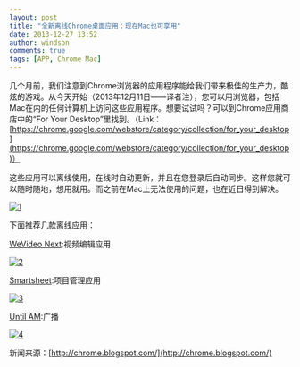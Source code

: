 ```yaml
---
layout: post
title: "全新离线Chrome桌面应用：现在Mac也可享用"
date: 2013-12-27 13:52
author: windson
comments: true
tags: [APP, Chrome Mac]
---
```

几个月前，我们注意到Chrome浏览器的应用程序能给我们带来极佳的生产力，酷炫的游戏。从今天开始（2013年12月11日——译者注），您可以用浏览器，包括Mac在内的任何计算机上访问这些应用程序。想要试试吗？可以到Chrome应用商店中的“For Your Desktop”里找到。（Link：[https://chrome.google.com/webstore/category/collection/for_your_desktop](https://chrome.google.com/webstore/category/collection/for_your_desktop)）

这些应用可以离线使用，在线时自动更新，并且在您登录后自动同步。这样您就可以随时随地，想用就用。而之前在Mac上无法使用的问题，也在近日得到解决。

<a href="http://www.chromi.org/archives/14633/1-2" rel="attachment wp-att-14634">![](http://chromipic.b0.upaiyun.com/uploads/2013/12/11.png "1")</a>

下面推荐几款离线应用：

[WeVideo Next](https://chrome.google.com/webstore/detail/wevideo-next/limlkeaboocfcfncjkkghclkjidbedem/):视频编辑应用

<a href="http://www.chromi.org/archives/14633/attachment/2" rel="attachment wp-att-14635">![](http://chromipic.b0.upaiyun.com/uploads/2013/12/2.png "2")</a>

[Smartsheet](https://chrome.google.com/webstore/detail/smartsheet-chrome-app/alehdleagcgnimdipdmllebddejplpbi/):项目管理应用

<a href="http://www.chromi.org/archives/14633/attachment/3" rel="attachment wp-att-14636">![](http://chromipic.b0.upaiyun.com/uploads/2013/12/3.png "3")</a>

[Until AM](https://chrome.google.com/webstore/detail/until-am-for-chrome/mjafmkicbmhcbapadecadciafbkecofl/):广播

<a href="http://www.chromi.org/archives/14633/attachment/4" rel="attachment wp-att-14637">![](http://chromipic.b0.upaiyun.com/uploads/2013/12/4.png "4")</a>

新闻来源：[http://chrome.blogspot.com/](http://chrome.blogspot.com/)
